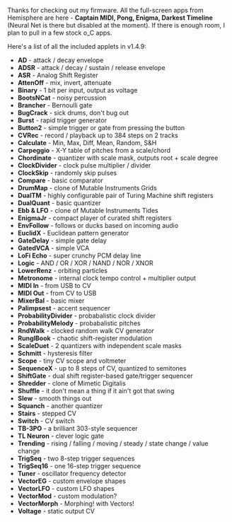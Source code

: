 Thanks for checking out my firmware. All the full-screen apps from Hemisphere are here - **Captain MIDI, Pong, Enigma, Darkest Timeline** (Neural Net is there but disabled at the moment). If there is enough room, I plan to pull in a few stock o_C apps.

Here's a list of all the included applets in v1.4.9:

* **AD** - attack / decay envelope
* **ADSR** - attack / decay / sustain / release envelope
* **ASR** - Analog Shift Register
* **AttenOff** - mix, invert, attenuate
* **Binary** - 1 bit per input, output as voltage
* **BootsNCat** - noisy percussion
* **Brancher** - Bernoulli gate
* **BugCrack** - sick drums, don't bug out
* **Burst** - rapid trigger generator
* **Button2** - simple trigger or gate from pressing the button
* **CVRec** - record / playback up to 384 steps on 2 tracks
* **Calculate** - Min, Max, Diff, Mean, Random, S&H
* **Carpeggio** - X-Y table of pitches from a scale/chord
* **Chordinate** - quantizer with scale mask, outputs root + scale degree
* **ClockDivider** - clock pulse multiplier / divider
* **ClockSkip** - randomly skip pulses
* **Compare** - basic comparator
* **DrumMap** - clone of Mutable Instruments Grids
* **DualTM** - highly configurable pair of Turing Machine shift registers
* **DualQuant** - basic quantizer
* **Ebb & LFO** - clone of Mutable Instruments Tides
* **EnigmaJr** - compact player of curated shift registers
* **EnvFollow** - follows or ducks based on incoming audio
* **EuclidX** - Euclidean pattern generator
* **GateDelay** - simple gate delay
* **GatedVCA** - simple VCA
* **LoFi Echo** - super crunchy PCM delay line
* **Logic** - AND / OR / XOR / NAND / NOR / XNOR
* **LowerRenz** - orbiting particles
* **Metronome** - internal clock tempo control + multiplier output
* **MIDI In** - from USB to CV
* **MIDI Out** - from CV to USB
* **MixerBal** - basic mixer
* **Palimpsest** - accent sequencer
* **ProbabilityDivider** - probabalistic clock divider
* **ProbabilityMelody** - probabalistic pitches
* **RndWalk** - clocked random walk CV generator
* **RunglBook** - chaotic shift-register modulation
* **ScaleDuet** - 2 quantizers with independent scale masks
* **Schmitt** - hysteresis filter
* **Scope** - tiny CV scope and voltmeter
* **SequenceX** - up to 8 steps of CV, quantized to semitones
* **ShiftGate** - dual shift register-based gate/trigger sequencer
* **Shredder** - clone of Mimetic Digitalis
* **Shuffle** - it don't mean a thing if it ain't got that swing
* **Slew** - smooth things out
* **Squanch** - another quantizer
* **Stairs** - stepped CV
* **Switch** - CV switch
* **TB-3PO** - a brilliant 303-style sequencer
* **TL Neuron** - clever logic gate
* **Trending** - rising / falling / moving / steady / state change / value change
* **TrigSeq** - two 8-step trigger sequences
* **TrigSeq16** - one 16-step trigger sequence
* **Tuner** - oscillator frequency detector
* **VectorEG** - custom envelope shapes
* **VectorLFO** - custom LFO shapes
* **VectorMod** - custom modulation?
* **VectorMorph** - Morphing! with Vectors!
* **Voltage** - static output CV